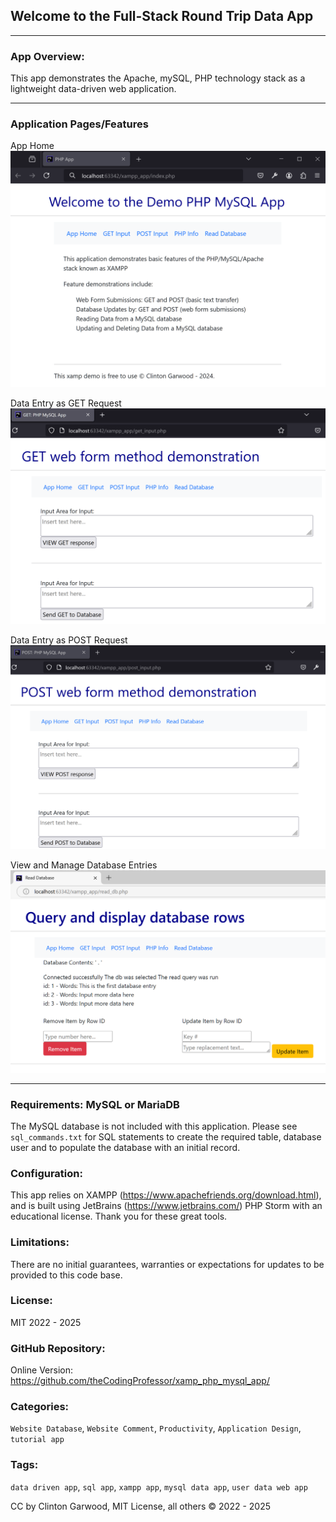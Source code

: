 ## Welcome to the Full-Stack Round Trip Data App 

---

### App Overview:
This app demonstrates the Apache, mySQL, PHP technology stack as a lightweight data-driven web application.

--- 

### Application Pages/Features 

App Home
![App Home](img/php_app_home.png)

Data Entry as GET Request
![Enter Data as GET](img/php_app_input.png)

Data Entry as POST Request
![Enter Data as POST](img/php_app_input_post.png)

View and Manage Database Entries
![View and Manage Data](img/php_app_data_control.png)

---

### Requirements: MySQL or MariaDB
The MySQL database is not included with this application. Please see `sql_commands.txt` for SQL statements to create the required table, database user and to populate the database with an initial record.

### Configuration:
This app relies on XAMPP (https://www.apachefriends.org/download.html), and is built using
JetBrains (https://www.jetbrains.com/) PHP Storm with an educational license. Thank you for these great tools.

### Limitations: 
There are no initial guarantees, warranties or expectations for updates to be provided to this code base.

### License:
MIT 2022 - 2025

### GitHub Repository: 
Online Version: https://github.com/theCodingProfessor/xamp_php_mysql_app/ 

### Categories: 
`Website Database`, `Website Comment`, `Productivity`, `Application Design`, `tutorial app`

### Tags: 
`data driven app`, `sql app`, `xampp app`, `mysql data app`, `user data web app`

CC by Clinton Garwood, MIT License, all others &copy; 2022 - 2025